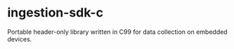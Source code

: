 # ingestion-sdk-c
Portable header-only library written in C99 for data collection on embedded devices.

